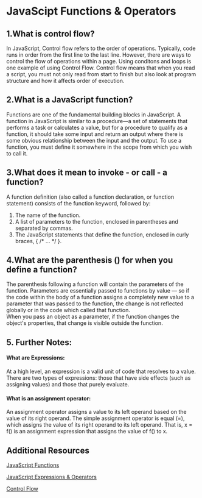 # JavaScipt Functions & Operators

## 1.What is control flow?

In JavaScript, Control flow refers to the order of operations. Typically, code runs in order from the first line to the last line. However, there are ways to control the flow of operations within a page. Using conditons and loops is one example of using Control Flow. Control flow means that when you read a script, you must not only read from start to finish but also look at program structure and how it affects order of execution.

## 2.What is a JavaScript function?

Functions are one of the fundamental building blocks in JavaScript. A function in JavaScript is similar to a procedure—a set of statements that performs a task or calculates a value, but for a procedure to qualify as a function, it should take some input and return an output where there is some obvious relationship between the input and the output. To use a function, you must define it somewhere in the scope from which you wish to call it.

## 3.What does it mean to invoke - or call - a function?

A function definition (also called a function declaration, or function statement) consists of the function keyword, followed by: <br>
1) The name of the function. <br>
2) A list of parameters to the function, enclosed in parentheses and separated by commas. <br>
3) The JavaScript statements that define the function, enclosed in curly braces, { /* … */ }.

## 4.What are the parenthesis () for when you define a function?

The parenthesis following a function will contain the parameters of the function. Parameters are essentially passed to functions by value — so if the code within the body of a function assigns a completely new value to a parameter that was passed to the function, the change is not reflected globally or in the code which called that function. <br>
When you pass an object as a parameter, if the function changes the object's properties, that change is visible outside the function.

## 5. Further Notes:

#### What are Expressions: 
At a high level, an expression is a valid unit of code that resolves to a value. There are two types of expressions: those that have side effects (such as assigning values) and those that purely evaluate.

#### What is an assignment operator:
An assignment operator assigns a value to its left operand based on the value of its right operand. The simple assignment operator is equal (=), which assigns the value of its right operand to its left operand. That is, x = f() is an assignment expression that assigns the value of f() to x.

## Additional Resources

[JavaScript Functions](https://developer.mozilla.org/en-US/docs/Web/JavaScript/Guide/Functions#defining_functions)

[JavaScript Expressions & Operators](https://developer.mozilla.org/en-US/docs/Web/JavaScript/Guide/Expressions_and_Operators)

[Control Flow](https://developer.mozilla.org/en-US/docs/Glossary/Control_flow)
